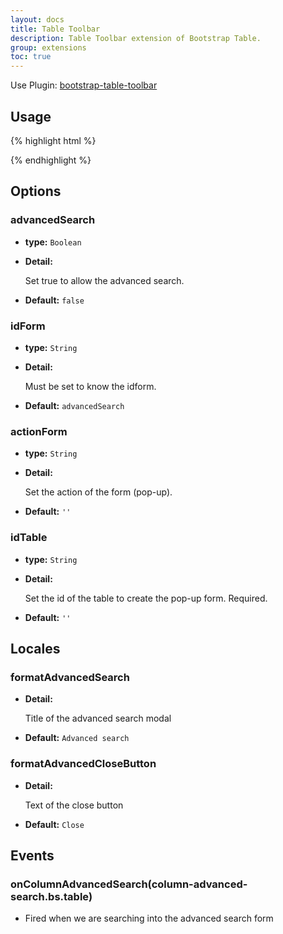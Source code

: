 ```yaml
---
layout: docs
title: Table Toolbar
description: Table Toolbar extension of Bootstrap Table.
group: extensions
toc: true
---
```


Use Plugin: [bootstrap-table-toolbar](https://github.com/wenzhixin/bootstrap-table/tree/master/src/extensions/toolbar)

## Usage

{% highlight html %}
<script src="extensions/toolbar/bootstrap-table-toolbar.js"></script>
{% endhighlight %}

## Options

### advancedSearch

- **type:** `Boolean`

- **Detail:**

   Set true to allow the advanced search.

- **Default:** `false`

### idForm

- **type:** `String`

- **Detail:**

   Must be set to know the idform.

- **Default:** `advancedSearch`

### actionForm

- **type:** `String`

- **Detail:**

   Set the action of the form (pop-up).

- **Default:** `''`

### idTable

- **type:** `String`

- **Detail:**

   Set the id of the table to create the pop-up form. Required.

- **Default:** `''`

## Locales

### formatAdvancedSearch


- **Detail:**

   Title of the advanced search modal

- **Default:** `Advanced search`

### formatAdvancedCloseButton


- **Detail:**

   Text of the close button

- **Default:** `Close`

## Events

### onColumnAdvancedSearch(column-advanced-search.bs.table)

* Fired when we are searching into the advanced search form
